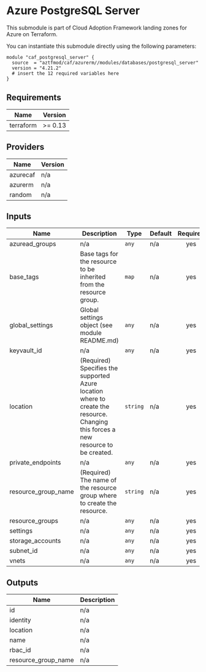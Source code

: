 # Azure PostgreSQL Server

This submodule is part of Cloud Adoption Framework landing zones for Azure on Terraform.

You can instantiate this submodule directly using the following parameters:

```
module "caf_postgresql_server" {
  source  = "aztfmod/caf/azurerm//modules/databases/postgresql_server"
  version = "4.21.2"
  # insert the 12 required variables here
}
```

<!-- BEGINNING OF PRE-COMMIT-TERRAFORM DOCS HOOK -->
## Requirements

| Name | Version |
|------|---------|
| terraform | >= 0.13 |

## Providers

| Name | Version |
|------|---------|
| azurecaf | n/a |
| azurerm | n/a |
| random | n/a |

## Inputs

| Name | Description | Type | Default | Required |
|------|-------------|------|---------|:--------:|
| azuread\_groups | n/a | `any` | n/a | yes |
| base\_tags | Base tags for the resource to be inherited from the resource group. | `map` | n/a | yes |
| global\_settings | Global settings object (see module README.md) | `any` | n/a | yes |
| keyvault\_id | n/a | `any` | n/a | yes |
| location | (Required) Specifies the supported Azure location where to create the resource. Changing this forces a new resource to be created. | `string` | n/a | yes |
| private\_endpoints | n/a | `any` | n/a | yes |
| resource\_group\_name | (Required) The name of the resource group where to create the resource. | `string` | n/a | yes |
| resource\_groups | n/a | `any` | n/a | yes |
| settings | n/a | `any` | n/a | yes |
| storage\_accounts | n/a | `any` | n/a | yes |
| subnet\_id | n/a | `any` | n/a | yes |
| vnets | n/a | `any` | n/a | yes |

## Outputs

| Name | Description |
|------|-------------|
| id | n/a |
| identity | n/a |
| location | n/a |
| name | n/a |
| rbac\_id | n/a |
| resource\_group\_name | n/a |

<!-- END OF PRE-COMMIT-TERRAFORM DOCS HOOK -->